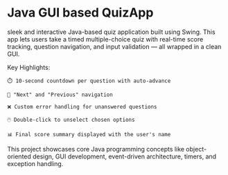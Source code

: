 # Java GUI based QuizApp
 sleek and interactive Java-based quiz application built using Swing.
This app lets users take a timed multiple-choice quiz with real-time score tracking, question navigation, and input validation — all wrapped in a clean GUI.

Key Highlights:

    ⏱️ 10-second countdown per question with auto-advance

    🔁 "Next" and "Previous" navigation

    ❌ Custom error handling for unanswered questions

    🖱️ Double-click to unselect chosen options

    📊 Final score summary displayed with the user's name

This project showcases core Java programming concepts like object-oriented design, GUI development, event-driven architecture, timers, and exception handling.
